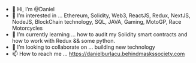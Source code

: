 - 👋 Hi, I’m @Daniel
- 👀 I’m interested in ... Ethereum, Solidity, Web3, ReactJS, Redux, NextJS, NodeJS, BlockChain technology, SQL, JAVA, Gaming, MotoGP, Race Motorcycles 
- 🌱 I’m currently learning ... how to audit my Solidity smart contracts and how to work with Redux && some python.
- 💞️ I’m looking to collaborate on ... building new technology
- 📫 How to reach me ... https://danielburlacu.behindmaskssociety.com

<!---
daniel-burlacu/daniel-burlacu is a ✨ special ✨ repository because its `README.md` (this file) appears on your GitHub profile.
You can click the Preview link to take a look at your changes.
--->

